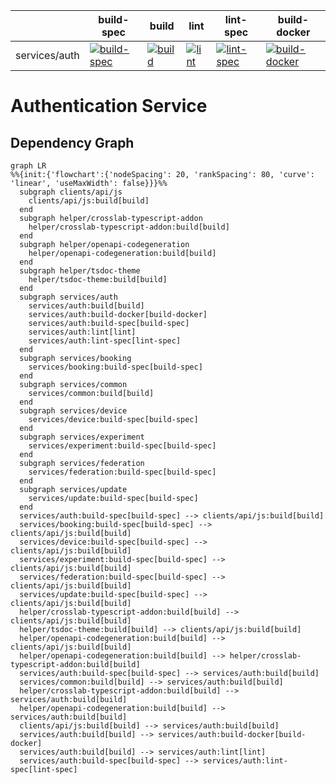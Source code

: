 [//]: # ({{print badges}})

|     | build-spec | build | lint | lint-spec | build-docker |
| --- | --- | --- | --- | --- | --- |
| services/auth |  [![build-spec](https://ci.goldi-labs.de/crosslab/nak/services/auth/dist/build-spec.badge)](https://ci.goldi-labs.de/crosslab/nak/services/auth/dist/build-spec.log) | [![build](https://ci.goldi-labs.de/crosslab/nak/services/auth/dist/build.badge)](https://ci.goldi-labs.de/crosslab/nak/services/auth/dist/build.log) | [![lint](https://ci.goldi-labs.de/crosslab/nak/services/auth/dist/lint.badge)](https://ci.goldi-labs.de/crosslab/nak/services/auth/dist/lint.log) | [![lint-spec](https://ci.goldi-labs.de/crosslab/nak/services/auth/dist/lint-spec.badge)](https://ci.goldi-labs.de/crosslab/nak/services/auth/dist/lint-spec.log) | [![build-docker](https://ci.goldi-labs.de/crosslab/nak/services/auth/dist/build-docker.badge)](https://ci.goldi-labs.de/crosslab/nak/services/auth/dist/build-docker.log) |

[//]: # ({{end}})
# Authentication Service

## Dependency Graph
[//]: # ({{print dependency graph}})
```mermaid
graph LR
%%{init:{'flowchart':{'nodeSpacing': 20, 'rankSpacing': 80, 'curve': 'linear', 'useMaxWidth': false}}}%%
  subgraph clients/api/js
    clients/api/js:build[build]
  end
  subgraph helper/crosslab-typescript-addon
    helper/crosslab-typescript-addon:build[build]
  end
  subgraph helper/openapi-codegeneration
    helper/openapi-codegeneration:build[build]
  end
  subgraph helper/tsdoc-theme
    helper/tsdoc-theme:build[build]
  end
  subgraph services/auth
    services/auth:build[build]
    services/auth:build-docker[build-docker]
    services/auth:build-spec[build-spec]
    services/auth:lint[lint]
    services/auth:lint-spec[lint-spec]
  end
  subgraph services/booking
    services/booking:build-spec[build-spec]
  end
  subgraph services/common
    services/common:build[build]
  end
  subgraph services/device
    services/device:build-spec[build-spec]
  end
  subgraph services/experiment
    services/experiment:build-spec[build-spec]
  end
  subgraph services/federation
    services/federation:build-spec[build-spec]
  end
  subgraph services/update
    services/update:build-spec[build-spec]
  end
  services/auth:build-spec[build-spec] --> clients/api/js:build[build]
  services/booking:build-spec[build-spec] --> clients/api/js:build[build]
  services/device:build-spec[build-spec] --> clients/api/js:build[build]
  services/experiment:build-spec[build-spec] --> clients/api/js:build[build]
  services/federation:build-spec[build-spec] --> clients/api/js:build[build]
  services/update:build-spec[build-spec] --> clients/api/js:build[build]
  helper/crosslab-typescript-addon:build[build] --> clients/api/js:build[build]
  helper/tsdoc-theme:build[build] --> clients/api/js:build[build]
  helper/openapi-codegeneration:build[build] --> clients/api/js:build[build]
  helper/openapi-codegeneration:build[build] --> helper/crosslab-typescript-addon:build[build]
  services/auth:build-spec[build-spec] --> services/auth:build[build]
  services/common:build[build] --> services/auth:build[build]
  helper/crosslab-typescript-addon:build[build] --> services/auth:build[build]
  helper/openapi-codegeneration:build[build] --> services/auth:build[build]
  clients/api/js:build[build] --> services/auth:build[build]
  services/auth:build[build] --> services/auth:build-docker[build-docker]
  services/auth:build[build] --> services/auth:lint[lint]
  services/auth:build-spec[build-spec] --> services/auth:lint-spec[lint-spec]
```
[//]: # ({{end}})
